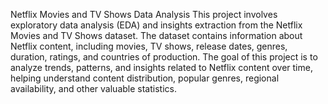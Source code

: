 Netflix Movies and TV Shows Data Analysis
This project involves exploratory data analysis (EDA) and insights extraction from the Netflix Movies and TV Shows dataset. The dataset contains information about Netflix content, including movies, TV shows, release dates, genres, duration, ratings, and countries of production. The goal of this project is to analyze trends, patterns, and insights related to Netflix content over time, helping understand content distribution, popular genres, regional availability, and other valuable statistics.
